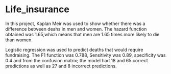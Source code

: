 # Life_insurance
In this project, Kaplan Meir was used to show whether there was a difference between deahs in men and women. The hazard function obtained was 1.65,which means that men are 1.65 times more likely to die than women.











Logistic regression was used to predict deaths that would require fundraising. The F1 function was 0.788, Sensitivity was 0.89, specificity was 0.4 and from the confusion matrix; the model had 18 and 65 correct predictions as well as 27 and 8 incorrect predictions.
